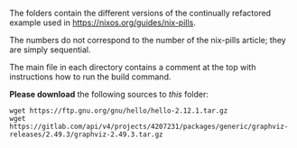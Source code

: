 The folders contain the different versions of the continually refactored
example used in <https://nixos.org/guides/nix-pills>.

The numbers do not correspond to the number of the nix-pills article;
they are simply sequential.

The main file in each directory contains a comment at the top with
instructions how to run the build command.

**Please download** the following sources to *this* folder:

    wget https://ftp.gnu.org/gnu/hello/hello-2.12.1.tar.gz
    wget https://gitlab.com/api/v4/projects/4207231/packages/generic/graphviz-releases/2.49.3/graphviz-2.49.3.tar.gz
